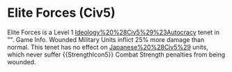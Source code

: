 # Elite Forces (Civ5)

Elite Forces is a Level 1 [Ideology%20%28Civ5%29%23Autocracy](Autocracy) tenet in "".
Game Info.
Wounded Military Units inflict 25% more damage than normal.
This tenet has no effect on [Japanese%20%28Civ5%29](Japanese) units, which never suffer {{StrengthIcon5}} Combat Strength penalties from being wounded.